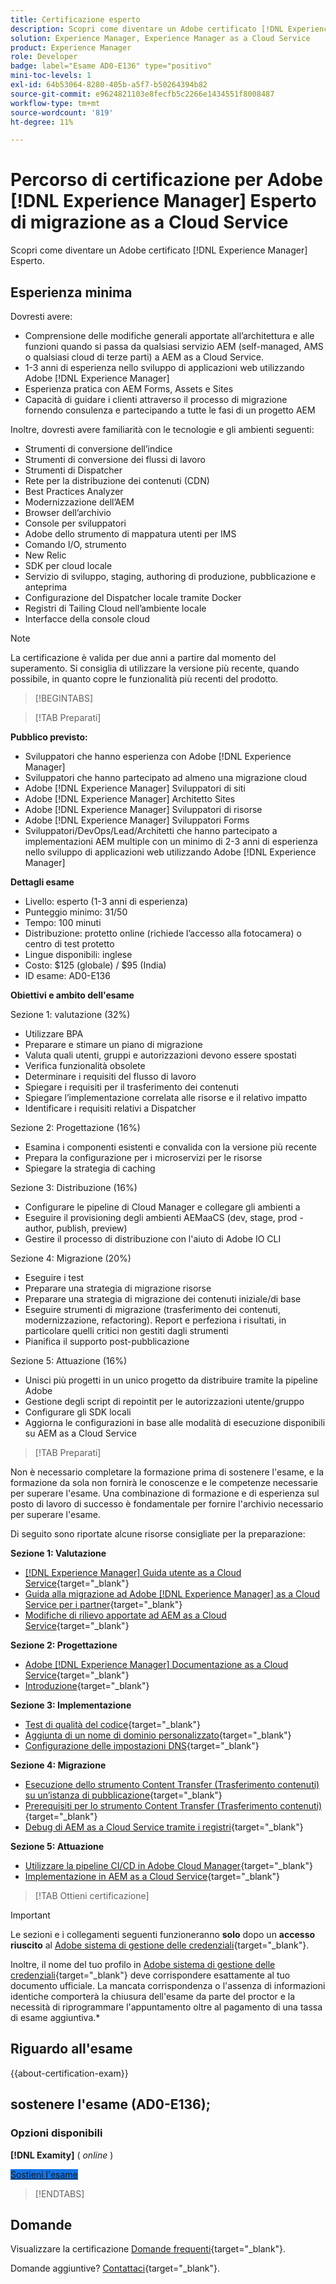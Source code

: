 ```yaml
---
title: Certificazione esperto
description: Scopri come diventare un Adobe certificato [!DNL Experience Manager] esperto.
solution: Experience Manager, Experience Manager as a Cloud Service
product: Experience Manager
role: Developer
badge: label="Esame AD0-E136" type="positivo"
mini-toc-levels: 1
exl-id: 64b53064-8280-405b-a5f7-b50264394b82
source-git-commit: e9624821103e8fecfb5c2266e1434551f8008487
workflow-type: tm+mt
source-wordcount: '819'
ht-degree: 11%

---
```


# Percorso di certificazione per Adobe [!DNL Experience Manager] Esperto di migrazione as a Cloud Service

Scopri come diventare un Adobe certificato [!DNL Experience Manager] Esperto.

## Esperienza minima

Dovresti avere:

* Comprensione delle modifiche generali apportate all’architettura e alle funzioni quando si passa da qualsiasi servizio AEM (self-managed, AMS o qualsiasi cloud di terze parti) a AEM as a Cloud Service.
* 1-3 anni di esperienza nello sviluppo di applicazioni web utilizzando Adobe [!DNL Experience Manager]
* Esperienza pratica con AEM Forms, Assets e Sites
* Capacità di guidare i clienti attraverso il processo di migrazione fornendo consulenza e partecipando a tutte le fasi di un progetto AEM

Inoltre, dovresti avere familiarità con le tecnologie e gli ambienti seguenti:

* Strumenti di conversione dell’indice
* Strumenti di conversione dei flussi di lavoro
* Strumenti di Dispatcher
* Rete per la distribuzione dei contenuti (CDN)
* Best Practices Analyzer
* Modernizzazione dell’AEM
* Browser dell’archivio
* Console per sviluppatori
* Adobe dello strumento di mappatura utenti per IMS
* Comando I/O, strumento
* New Relic
* SDK per cloud locale
* Servizio di sviluppo, staging, authoring di produzione, pubblicazione e anteprima
* Configurazione del Dispatcher locale tramite Docker
* Registri di Tailing Cloud nell’ambiente locale
* Interfacce della console cloud

>[!NOTE]
>
>La certificazione è valida per due anni a partire dal momento del superamento. Si consiglia di utilizzare la versione più recente, quando possibile, in quanto copre le funzionalità più recenti del prodotto.

>[!BEGINTABS]

>[!TAB Preparati]

**Pubblico previsto:**

* Sviluppatori che hanno esperienza con Adobe [!DNL Experience Manager]
* Sviluppatori che hanno partecipato ad almeno una migrazione cloud
* Adobe [!DNL Experience Manager] Sviluppatori di siti
* Adobe [!DNL Experience Manager] Architetto Sites
* Adobe [!DNL Experience Manager] Sviluppatori di risorse
* Adobe [!DNL Experience Manager] Sviluppatori Forms
* Sviluppatori/DevOps/Lead/Architetti che hanno partecipato a implementazioni AEM multiple con un minimo di 2-3 anni di esperienza nello sviluppo di applicazioni web utilizzando Adobe [!DNL Experience Manager]

**Dettagli esame**

* Livello: esperto (1-3 anni di esperienza)
* Punteggio minimo: 31/50
* Tempo: 100 minuti
* Distribuzione: protetto online (richiede l’accesso alla fotocamera) o centro di test protetto
* Lingue disponibili: inglese
* Costo: $125 (globale) / $95 (India)
* ID esame: AD0-E136

**Obiettivi e ambito dell&#39;esame**

Sezione 1: valutazione (32%)

* Utilizzare BPA
* Preparare e stimare un piano di migrazione
* Valuta quali utenti, gruppi e autorizzazioni devono essere spostati
* Verifica funzionalità obsolete
* Determinare i requisiti del flusso di lavoro
* Spiegare i requisiti per il trasferimento dei contenuti
* Spiegare l’implementazione correlata alle risorse e il relativo impatto
* Identificare i requisiti relativi a Dispatcher

Sezione 2: Progettazione (16%)

* Esamina i componenti esistenti e convalida con la versione più recente
* Prepara la configurazione per i microservizi per le risorse
* Spiegare la strategia di caching

Sezione 3: Distribuzione (16%)

* Configurare le pipeline di Cloud Manager e collegare gli ambienti a
* Eseguire il provisioning degli ambienti AEMaaCS (dev, stage, prod - author, publish, preview)
* Gestire il processo di distribuzione con l&#39;aiuto di Adobe IO CLI

Sezione 4: Migrazione (20%)

* Eseguire i test
* Preparare una strategia di migrazione risorse
* Preparare una strategia di migrazione dei contenuti iniziale/di base
* Eseguire strumenti di migrazione (trasferimento dei contenuti, modernizzazione, refactoring). Report e perfeziona i risultati, in particolare quelli critici non gestiti dagli strumenti
* Pianifica il supporto post-pubblicazione

Sezione 5: Attuazione (16%)

* Unisci più progetti in un unico progetto da distribuire tramite la pipeline Adobe
* Gestione degli script di repointit per le autorizzazioni utente/gruppo
* Configurare gli SDK locali
* Aggiorna le configurazioni in base alle modalità di esecuzione disponibili su AEM as a Cloud Service

>[!TAB Preparati]

Non è necessario completare la formazione prima di sostenere l&#39;esame, e la formazione da sola non fornirà le conoscenze e le competenze necessarie per superare l&#39;esame. Una combinazione di formazione e di esperienza sul posto di lavoro di successo è fondamentale per fornire l&#39;archivio necessario per superare l&#39;esame.

Di seguito sono riportate alcune risorse consigliate per la preparazione:

**Sezione 1: Valutazione**


* [[!DNL Experience Manager] Guida utente as a Cloud Service](https://experienceleague.adobe.com/docs/experience-manager-cloud-service/content/home.html?lang=it){target="_blank"}
* [Guida alla migrazione ad Adobe [!DNL Experience Manager] as a Cloud Service per i partner](https://experienceleague.adobe.com/docs/experience-manager-cloud-service/content/migration-journey/getting-started-partners.html){target="_blank"}
* [Modifiche di rilievo apportate ad AEM as a Cloud Service](https://experienceleague.adobe.com/docs/experience-manager-cloud-service/content/release-notes/aem-cloud-changes.html?lang=it){target="_blank"}

**Sezione 2: Progettazione**

* [Adobe [!DNL Experience Manager] Documentazione as a Cloud Service](https://experienceleague.adobe.com/docs/experience-manager-cloud-service.html?lang=it){target="_blank"}
* [Introduzione](https://experienceleague.adobe.com/docs/experience-manager-cloud-service/content/implementing/content-delivery/caching.html?lang=it){target="_blank"}

**Sezione 3: Implementazione**

* [Test di qualità del codice](https://experienceleague.adobe.com/docs/experience-manager-cloud-service/content/implementing/using-cloud-manager/test-results/code-quality-testing.html){target="_blank"}
* [Aggiunta di un nome di dominio personalizzato](https://experienceleague.adobe.com/docs/experience-manager-cloud-service/content/implementing/using-cloud-manager/custom-domain-names/add-custom-domain-name.html){target="_blank"}
* [Configurazione delle impostazioni DNS](https://experienceleague.adobe.com/docs/experience-manager-cloud-service/content/implementing/using-cloud-manager/custom-domain-names/configure-dns-settings.html){target="_blank"}

**Sezione 4: Migrazione**

* [Esecuzione dello strumento Content Transfer (Trasferimento contenuti) su un’istanza di pubblicazione](https://experienceleague.adobe.com/docs/experience-manager-cloud-service/content/migration-journey/cloud-migration/content-transfer-tool/running-content-transfer-tool-publish-instance.html){target="_blank"}
* [Prerequisiti per lo strumento Content Transfer (Trasferimento contenuti)](https://experienceleague.adobe.com/docs/experience-manager-cloud-service/content/migration-journey/cloud-migration/content-transfer-tool/prerequisites-content-transfer-tool.html){target="_blank"}
* [Debug di AEM as a Cloud Service tramite i registri](https://experienceleague.adobe.com/docs/experience-manager-learn/cloud-service/debugging/debugging-aem-as-a-cloud-service/logs.html?lang=it){target="_blank"}

**Sezione 5: Attuazione**

* [Utilizzare la pipeline CI/CD in Adobe Cloud Manager](https://experienceleague.adobe.com/docs/experience-manager-learn/foundation/cloud-manager/use-the-cicd-pipeline-in-cloud-manager-for-aem.html){target="_blank"}
* [Implementazione in AEM as a Cloud Service](https://experienceleague.adobe.com/docs/experience-manager-cloud-service/content/implementing/deploying/overview.html?lang=it){target="_blank"}

>[!TAB Ottieni certificazione]

>[!IMPORTANT]
>
>Le sezioni e i collegamenti seguenti funzioneranno **solo**  dopo un **accesso riuscito** al [Adobe sistema di gestione delle credenziali](https://www.certmetrics.com/adobe){target="_blank"}.
>
>Inoltre, il nome del tuo profilo in [Adobe sistema di gestione delle credenziali](https://www.certmetrics.com/adobe){target="_blank"} deve corrispondere esattamente al tuo documento ufficiale. La mancata corrispondenza o l&#39;assenza di informazioni identiche comporterà la chiusura dell&#39;esame da parte del proctor e la necessità di riprogrammare l&#39;appuntamento oltre al pagamento di una tassa di esame aggiuntiva.*



## Riguardo all&#39;esame

{{about-certification-exam}}

## sostenere l&#39;esame (AD0-E136);

### Opzioni disponibili

**[!DNL Examity]** ( *online* )

<a href="https://www.certmetrics.com/adobe/candidate/examity_sso.aspx?eid=AD0-E136" target="_blank" class="spectrum-Button spectrum-Button--fill spectrum-Button--accent spectrum-Button--sizeM is-margin-bottom-big-big at-element-click-tracking" style="background-color:#1473E6">

<span class="spectrum-Button-label has-no-wrap">
   Sostieni l'esame
</span>
</a>

>[!ENDTABS]

## Domande

Visualizzare la certificazione [Domande frequenti](https://experienceleague.adobe.com/docs/certification/certification/faq.html){target="_blank"}.

Domande aggiuntive? [Contattaci](mailto:certif@adobe.com){target="_blank"}.
